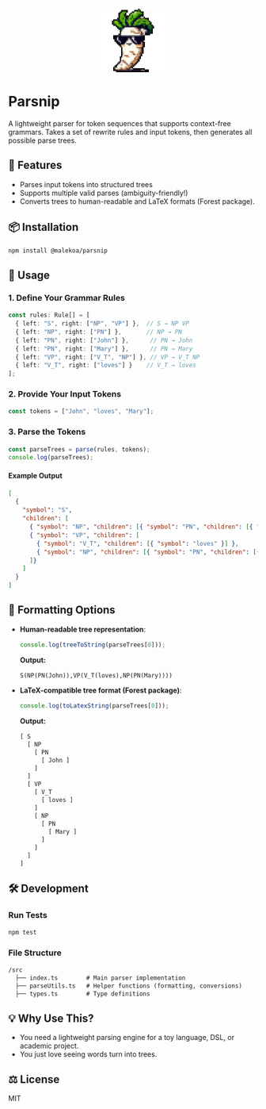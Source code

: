 <p align="center">
  <img src="https://raw.githubusercontent.com/malekoa/parsnip/refs/heads/main/assets/parsnip_transparent.png" alt="Project Logo" width="128">
</p>

# Parsnip

A lightweight parser for token sequences that supports context-free grammars. Takes a set of rewrite rules and input tokens, then generates all possible parse trees.

## 🚀 Features
- Parses input tokens into structured trees
- Supports multiple valid parses (ambiguity-friendly!)
- Converts trees to human-readable and LaTeX formats (Forest package).

## 📦 Installation
```sh
npm install @malekoa/parsnip
```

## 🔧 Usage
### **1. Define Your Grammar Rules**
```typescript
const rules: Rule[] = [
  { left: "S", right: ["NP", "VP"] },  // S → NP VP
  { left: "NP", right: ["PN"] },       // NP → PN
  { left: "PN", right: ["John"] },      // PN → John
  { left: "PN", right: ["Mary"] },      // PN → Mary
  { left: "VP", right: ["V_T", "NP"] }, // VP → V_T NP
  { left: "V_T", right: ["loves"] }    // V_T → loves
];
```

### **2. Provide Your Input Tokens**
```typescript
const tokens = ["John", "loves", "Mary"];
```

### **3. Parse the Tokens**
```typescript
const parseTrees = parse(rules, tokens);
console.log(parseTrees);
```
#### **Example Output**
```json
[
  {
    "symbol": "S",
    "children": [
      { "symbol": "NP", "children": [{ "symbol": "PN", "children": [{ "symbol": "John" }] }] },
      { "symbol": "VP", "children": [
        { "symbol": "V_T", "children": [{ "symbol": "loves" }] },
        { "symbol": "NP", "children": [{ "symbol": "PN", "children": [{ "symbol": "Mary" }] }] }
      ]}
    ]
  }
]
```

## 🎨 Formatting Options
- **Human-readable tree representation**:
  ```typescript
  console.log(treeToString(parseTrees[0]));
  ```
  **Output:**
  ```
  S(NP(PN(John)),VP(V_T(loves),NP(PN(Mary))))
  ```

- **LaTeX-compatible tree format (Forest package)**:
  ```typescript
  console.log(toLatexString(parseTrees[0]));
  ```
  **Output:**
  ```
  [ S
    [ NP
      [ PN
        [ John ]
      ]
    ]
    [ VP
      [ V_T
        [ loves ]
      ]
      [ NP
        [ PN
          [ Mary ]
        ]
      ]
    ]
  ]
  ```

## 🛠 Development
### **Run Tests**
```sh
npm test
```

### **File Structure**
```
/src
  ├── index.ts        # Main parser implementation
  ├── parseUtils.ts   # Helper functions (formatting, conversions)
  ├── types.ts        # Type definitions
```

## 💡 Why Use This?
- You need a lightweight parsing engine for a toy language, DSL, or academic project.
- You just love seeing words turn into trees.

## ⚖ License
MIT


